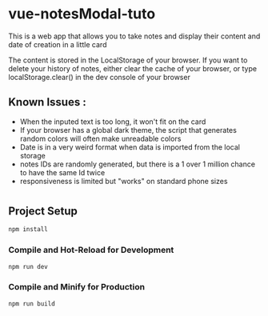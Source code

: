 # vue-notesModal-tuto
This is a web app that allows you to take notes and display their content and date of creation in a little card

The content is stored in the LocalStorage of your browser. If you want to delete your history of notes, either clear the cache of your browser, or type localStorage.clear() in the dev console of your browser

## Known Issues : 
- When the inputed text is too long, it won't fit on the card
- If your browser has a global dark theme, the script that generates random colors will often make unreadable colors
- Date is in a very weird format when data is imported from the local storage
- notes IDs are randomly generated, but there is a 1 over 1 million chance to have the same Id twice
- responsiveness is limited but "works" on standard phone sizes

#

## Project Setup

```sh
npm install
```

### Compile and Hot-Reload for Development

```sh
npm run dev
```

### Compile and Minify for Production

```sh
npm run build
```
